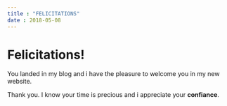 ```yaml
---
title : "FELICITATIONS"
date : 2018-05-08
---
```


# Felicitations!

You landed in my blog and i have the pleasure to welcome you in my new website.

Thank you. I know your time is precious and i appreciate your **confiance**.
